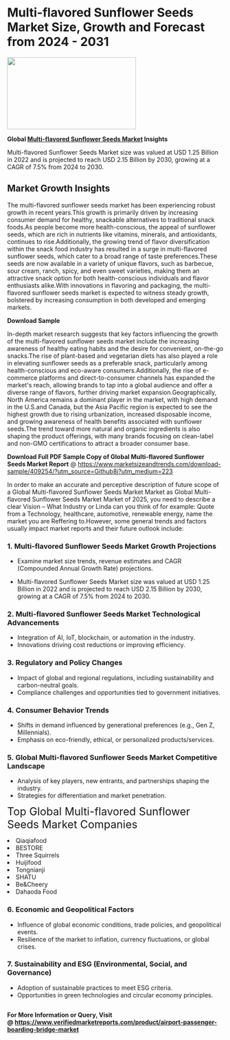 <H1>Multi-flavored Sunflower Seeds Market Size, Growth and Forecast from 2024 - 2031</H1><img class="aligncenter size-medium wp-image-584254" src="https://thirdeyenews.in/wp-content/uploads/2024/09/Global-Market-Research-300x168.jpeg" alt="" width="300" height="168" /><p><strong>Global&nbsp;<a href="https://www.marketsizeandtrends.com/download-sample/409254/?utm_source=Github8j?utm_medium=223">Multi-flavored Sunflower Seeds Market</a> Insights</strong></p><p>Multi-flavored Sunflower Seeds Market size was valued at USD 1.25 Billion in 2022 and is projected to reach USD 2.15 Billion by 2030, growing at a CAGR of 7.5% from 2024 to 2030.</p><p><h2>Market Growth Insights</h2> <p>The multi-flavored sunflower seeds market has been experiencing robust growth in recent years.This growth is primarily driven by increasing consumer demand for healthy, snackable alternatives to traditional snack foods.As people become more health-conscious, the appeal of sunflower seeds, which are rich in nutrients like vitamins, minerals, and antioxidants, continues to rise.Additionally, the growing trend of flavor diversification within the snack food industry has resulted in a surge in multi-flavored sunflower seeds, which cater to a broad range of taste preferences.These seeds are now available in a variety of unique flavors, such as barbecue, sour cream, ranch, spicy, and even sweet varieties, making them an attractive snack option for both health-conscious individuals and flavor enthusiasts alike.With innovations in flavoring and packaging, the multi-flavored sunflower seeds market is expected to witness steady growth, bolstered by increasing consumption in both developed and emerging markets.</p> <p><strong>Download Sample</strong></p> <p>In-depth market research suggests that key factors influencing the growth of the multi-flavored sunflower seeds market include the increasing awareness of healthy eating habits and the desire for convenient, on-the-go snacks.The rise of plant-based and vegetarian diets has also played a role in elevating sunflower seeds as a preferable snack, particularly among health-conscious and eco-aware consumers.Additionally, the rise of e-commerce platforms and direct-to-consumer channels has expanded the market's reach, allowing brands to tap into a global audience and offer a diverse range of flavors, further driving market expansion.Geographically, North America remains a dominant player in the market, with high demand in the U.S.and Canada, but the Asia Pacific region is expected to see the highest growth due to rising urbanization, increased disposable income, and growing awareness of health benefits associated with sunflower seeds.The trend toward more natural and organic ingredients is also shaping the product offerings, with many brands focusing on clean-label and non-GMO certifications to attract a broader consumer base.</p> <p><span class=""><strong>Download Full PDF Sample Copy of Global Multi-flavored Sunflower Seeds Market Report</strong> @ <a href="https://www.marketsizeandtrends.com/download-sample/409254/?utm_source=Github8j?utm_medium=223" target="_blank">https://www.marketsizeandtrends.com/download-sample/409254/?utm_source=Github8j?utm_medium=223</a></span></p><p>In order to make an accurate and perceptive description of future scope of a Global&nbsp;Multi-flavored Sunflower Seeds Market Market as Global&nbsp;Multi-flavored Sunflower Seeds Market Market of 2025, you need to describe a clear Vision &ndash; What Industry or Linda can you think of for example: Quote from a Technology, healthcare, automotive, renewable energy, name the market you are Reffering to.However, some general trends and factors usually impact market reports and their future outlook include:</p><h3>1.&nbsp;<strong>Multi-flavored Sunflower Seeds Market Growth Projections</strong></h3><ul><li>Examine market size trends, revenue estimates and CAGR (Compounded Annual Growth Rate) projections.</li><li><p>Multi-flavored Sunflower Seeds Market size was valued at USD 1.25 Billion in 2022 and is projected to reach USD 2.15 Billion by 2030, growing at a CAGR of 7.5% from 2024 to 2030.</p></li></ul><h3>2.&nbsp;<strong>Multi-flavored Sunflower Seeds Market Technological Advancements</strong></h3><ul><li>Integration of AI, IoT, blockchain, or automation in the industry.</li><li>Innovations driving cost reductions or improving efficiency.</li></ul><h3>3.&nbsp;<strong>Regulatory and Policy Changes</strong></h3><ul><li>Impact of global and regional regulations, including sustainability and carbon-neutral goals.</li><li>Compliance challenges and opportunities tied to government initiatives.</li></ul><h3>4.&nbsp;<strong>Consumer Behavior Trends</strong></h3><ul><li>Shifts in demand influenced by generational preferences (e.g., Gen Z, Millennials).</li><li>Emphasis on eco-friendly, ethical, or personalized products/services.</li></ul><h3>5.&nbsp;<strong>Global Multi-flavored Sunflower Seeds Market Competitive Landscape</strong></h3><ul><li>Analysis of key players, new entrants, and partnerships shaping the industry.</li><li>Strategies for differentiation and market penetration.</li></ul><p data-pm-slice="1 1 []"><span style="color: inherit; font-family: inherit; font-size: 25px;">Top Global Multi-flavored Sunflower Seeds Market Companies</span></p><div class="" data-test-id=""><p><li>Qiaqiafood</li><li> BESTORE</li><li> Three Squirrels</li><li> Huijifood</li><li> Tongnianji</li><li> SHATU</li><li> Be&Cheery</li><li> Dahaoda Food</li></p></div><h3>6.&nbsp;<strong>Economic and Geopolitical Factors</strong></h3><ul><li>Influence of global economic conditions, trade policies, and geopolitical events.</li><li>Resilience of the market to inflation, currency fluctuations, or global crises.</li></ul><h3>7.&nbsp;<strong>Sustainability and ESG (Environmental, Social, and Governance)</strong></h3><ul><li>Adoption of sustainable practices to meet ESG criteria.</li><li>Opportunities in green technologies and circular economy principles.</li></ul><h2><strong style="font-size: 14px;">For More Information or Query, Visit @&nbsp;</strong><a style="background-color: #ffffff; font-size: 14px;" href="https://www.marketsizeandtrends.com/report/multi-flavored-sunflower-seeds-market/" target="_blank">https://www.verifiedmarketreports.com/product/airport-passenger-boarding-bridge-market</a></h2>
